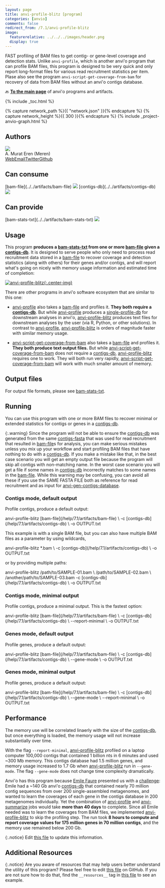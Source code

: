 ```yaml
---
layout: page
title: anvi-profile-blitz [program]
categories: [anvio]
comments: false
redirect_from: /7.1/anvi-profile-blitz
image:
  featurerelative: ../../../images/header.png
  display: true
---
```


FAST profiling of BAM files to get contig- or gene-level coverage and detection stats. Unlike `anvi-profile`, which is another anvi&#x27;o program that can profile BAM files, this program is designed to be very quick and only report long-format files for various read recruitment statistics per item. Plase also see the program `anvi-script-get-coverage-from-bam` for recovery of data from BAM files without an anvi&#x27;o contigs database.

🔙 **[To the main page](../../)** of anvi'o programs and artifacts.


{% include _toc.html %}
<div id="svg" class="subnetwork"></div>
{% capture network_path %}{{ "network.json" }}{% endcapture %}
{% capture network_height %}{{ 300 }}{% endcapture %}
{% include _project-anvio-graph.html %}


## Authors

<div class="anvio-person"><div class="anvio-person-info"><div class="anvio-person-photo"><img class="anvio-person-photo-img" src="../../images/authors/meren.jpg" /></div><div class="anvio-person-info-box"><span class="anvio-person-name">A. Murat Eren (Meren)</span><div class="anvio-person-social-box"><a href="http://meren.org" class="person-social" target="_blank"><i class="fa fa-fw fa-home"></i>Web</a><a href="mailto:a.murat.eren@gmail.com" class="person-social" target="_blank"><i class="fa fa-fw fa-envelope-square"></i>Email</a><a href="http://twitter.com/merenbey" class="person-social" target="_blank"><i class="fa fa-fw fa-twitter-square"></i>Twitter</a><a href="http://github.com/meren" class="person-social" target="_blank"><i class="fa fa-fw fa-github"></i>Github</a></div></div></div></div>



## Can consume


<p style="text-align: left" markdown="1"><span class="artifact-r">[bam-file](../../artifacts/bam-file) <img src="../../images/icons/BAM.png" class="artifact-icon-mini" /></span> <span class="artifact-r">[contigs-db](../../artifacts/contigs-db) <img src="../../images/icons/DB.png" class="artifact-icon-mini" /></span></p>


## Can provide


<p style="text-align: left" markdown="1"><span class="artifact-p">[bam-stats-txt](../../artifacts/bam-stats-txt) <img src="../../images/icons/TXT.png" class="artifact-icon-mini" /></span></p>


## Usage


This program **produces a <span class="artifact-n">[bam-stats-txt](/help/7.1/artifacts/bam-stats-txt)</span> from one or more <span class="artifact-n">[bam-file](/help/7.1/artifacts/bam-file)</span> given a <span class="artifact-n">[contigs-db](/help/7.1/artifacts/contigs-db)</span>**. It is designed to serve people who only need to process read recruitment data stored in a <span class="artifact-n">[bam-file](/help/7.1/artifacts/bam-file)</span> to recover coverage and detection statistics (along with others) for their genes and/or contigs, and will report what's going on nicely with memory usage information and estimated time of completion:

[![anvi-profile-blitz](../../images/anvi-profile-blitz.png){:.center-img}](../../images/anvi-profile-blitz.png)

There are other programs in anvi'o software ecosystem that are similar to this one:

* <span class="artifact-n">[anvi-profile](/help/7.1/programs/anvi-profile)</span> also takes a <span class="artifact-n">[bam-file](/help/7.1/artifacts/bam-file)</span> and profiles it. **They both require a <span class="artifact-n">[contigs-db](/help/7.1/artifacts/contigs-db)</span>**. But while <span class="artifact-n">[anvi-profile](/help/7.1/programs/anvi-profile)</span> produces a <span class="artifact-n">[single-profile-db](/help/7.1/artifacts/single-profile-db)</span> for downstream analyses in anvi'o, <span class="artifact-n">[anvi-profile-blitz](/help/7.1/programs/anvi-profile-blitz)</span> produces text files for downstream analyses by the user (via R, Python, or other solutions). In contrast to <span class="artifact-n">[anvi-profile](/help/7.1/programs/anvi-profile)</span>, <span class="artifact-n">[anvi-profile-blitz](/help/7.1/programs/anvi-profile-blitz)</span> is orders of magnitude faster with similar memory usage.

* <span class="artifact-n">[anvi-script-get-coverage-from-bam](/help/7.1/programs/anvi-script-get-coverage-from-bam)</span> also takes a <span class="artifact-n">[bam-file](/help/7.1/artifacts/bam-file)</span> and profiles it. **They both produce text output files.** But while <span class="artifact-n">[anvi-script-get-coverage-from-bam](/help/7.1/programs/anvi-script-get-coverage-from-bam)</span> does not require a <span class="artifact-n">[contigs-db](/help/7.1/artifacts/contigs-db)</span>, <span class="artifact-n">[anvi-profile-blitz](/help/7.1/programs/anvi-profile-blitz)</span> requires one to work. They will both run very rapidly, <span class="artifact-n">[anvi-script-get-coverage-from-bam](/help/7.1/programs/anvi-script-get-coverage-from-bam)</span> will work with much smaller amount of memory.

## Output files

For output file formats, please see <span class="artifact-n">[bam-stats-txt](/help/7.1/artifacts/bam-stats-txt)</span>.

## Running

You can use this program with one or more BAM files to recover minimal or extended statistics for contigs or genes in a <span class="artifact-n">[contigs-db](/help/7.1/artifacts/contigs-db)</span>.

{:.warning}
Since the program will not be able to ensure the <span class="artifact-n">[contigs-db](/help/7.1/artifacts/contigs-db)</span> was generated from the same <span class="artifact-n">[contigs-fasta](/help/7.1/artifacts/contigs-fasta)</span> that was used for read recruitment that resulted in <span class="artifact-n">[bam-file](/help/7.1/artifacts/bam-file)</span>s for analysis, you can make serious mistakes unless you mix up your workflow and start profiling BAM files that have nothing to do with a <span class="artifact-n">[contigs-db](/help/7.1/artifacts/contigs-db)</span>. If you make a mistake like that, in the best case scenario you will get an empty output file because the program will skip all contigs with non-matching name. In the worst case scenario you will get a file if some names in <span class="artifact-n">[contigs-db](/help/7.1/artifacts/contigs-db)</span> incorrectly matches to some names in the <span class="artifact-n">[bam-file](/help/7.1/artifacts/bam-file)</span>. While this warning may be confusing, you can avoid all these if you use the SAME FASTA FILE both as reference for read recruitment and as input for <span class="artifact-n">[anvi-gen-contigs-database](/help/7.1/programs/anvi-gen-contigs-database)</span>.

### Contigs mode, default output

Profile contigs, produce a default output:

<div class="codeblock" markdown="1">
anvi&#45;profile&#45;blitz <span class="artifact&#45;n">[bam&#45;file](/help/7.1/artifacts/bam&#45;file)</span> \
                   &#45;c <span class="artifact&#45;n">[contigs&#45;db](/help/7.1/artifacts/contigs&#45;db)</span> \
                   &#45;o OUTPUT.txt
</div>

This example is with a single BAM file, but you can also have multiple BAM files as a parameter by using wildcards,

<div class="codeblock" markdown="1">
anvi&#45;profile&#45;blitz &#42;.bam \
                   &#45;c <span class="artifact&#45;n">[contigs&#45;db](/help/7.1/artifacts/contigs&#45;db)</span> \
                   &#45;o OUTPUT.txt
</div>

or by providing multiple paths:

<div class="codeblock" markdown="1">
anvi&#45;profile&#45;blitz /path/to/SAMPLE&#45;01.bam \
                   /path/to/SAMPLE&#45;02.bam \
                   /another/path/to/SAMPLE&#45;03.bam
                   &#45;c <span class="artifact&#45;n">[contigs&#45;db](/help/7.1/artifacts/contigs&#45;db)</span> \
                   &#45;o OUTPUT.txt
</div>

### Contigs mode, minimal output

Profile contigs, produce a minimal output. This is the fastest option:

<div class="codeblock" markdown="1">
anvi&#45;profile&#45;blitz <span class="artifact&#45;n">[bam&#45;file](/help/7.1/artifacts/bam&#45;file)</span> \
                   &#45;c <span class="artifact&#45;n">[contigs&#45;db](/help/7.1/artifacts/contigs&#45;db)</span> \
                   &#45;&#45;report&#45;minimal \
                   &#45;o OUTPUT.txt
</div>

### Genes mode, default output

Profile genes, produce a default output:

<div class="codeblock" markdown="1">
anvi&#45;profile&#45;blitz <span class="artifact&#45;n">[bam&#45;file](/help/7.1/artifacts/bam&#45;file)</span> \
                   &#45;c <span class="artifact&#45;n">[contigs&#45;db](/help/7.1/artifacts/contigs&#45;db)</span> \
                   &#45;&#45;gene&#45;mode \
                   &#45;o OUTPUT.txt
</div>

### Genes mode, minimal output

Profile genes, produce a default output:

<div class="codeblock" markdown="1">
anvi&#45;profile&#45;blitz <span class="artifact&#45;n">[bam&#45;file](/help/7.1/artifacts/bam&#45;file)</span> \
                   &#45;c <span class="artifact&#45;n">[contigs&#45;db](/help/7.1/artifacts/contigs&#45;db)</span> \
                   &#45;&#45;gene&#45;mode \
                   &#45;&#45;report&#45;minimal \
                   &#45;o OUTPUT.txt
</div>


## Performance

The memory use will be correlated linaerly with the size of the <span class="artifact-n">[contigs-db](/help/7.1/artifacts/contigs-db)</span>, but once everything is loaded, the memory usage will not increase substantially over time.

With the flag `--report-minimal`, <span class="artifact-n">[anvi-profile-blitz](/help/7.1/programs/anvi-profile-blitz)</span> profiled on a laptop computer 100,000 contigs that contained 1 billion nts in 6 minutes and used  ~300 Mb memory. This contigs database had 1.5 million genes, and memory usage increased to 1.7 Gb when <span class="artifact-n">[anvi-profile-blitz](/help/7.1/programs/anvi-profile-blitz)</span> run in `--gene-mode`. The flag `--gene-mode` does not change time complexity dramatically.

Anvi'o has this program because [Emile Faure](https://twitter.com/faureemile) presented us with a [challenge](https://anvio.slack.com/archives/C8SFMGYF3/p1631723790065300): Emile had a ~140 Gb anvi'o <span class="artifact-n">[contigs-db](/help/7.1/artifacts/contigs-db)</span> that contained nearly 70 million contig sequences from over 200 single-assembled metagenomes, and wanted to learn the coverages of each gene in the contigs database in 200 metagenomes individually. Yet the combination of <span class="artifact-n">[anvi-profile](/help/7.1/programs/anvi-profile)</span> and <span class="artifact-n">[anvi-summarize](/help/7.1/programs/anvi-summarize)</span> jobs would take **more than 40 days** to complete. Since all Emile needed was to learn the coverages from BAM files, we implemented <span class="artifact-n">[anvi-profile-blitz](/help/7.1/programs/anvi-profile-blitz)</span> to skip the profiling step. The run took **8 hours to compute and report coverage values for 175 million genes in 70 million contigs**, and the memory use remained below 200 Gb.


{:.notice}
Edit [this file](https://github.com/merenlab/anvio/tree/master/anvio/docs/programs/anvi-profile-blitz.md) to update this information.


## Additional Resources



{:.notice}
Are you aware of resources that may help users better understand the utility of this program? Please feel free to edit [this file](https://github.com/merenlab/anvio/tree/master/bin/anvi-profile-blitz) on GitHub. If you are not sure how to do that, find the `__resources__` tag in [this file](https://github.com/merenlab/anvio/blob/master/bin/anvi-interactive) to see an example.
